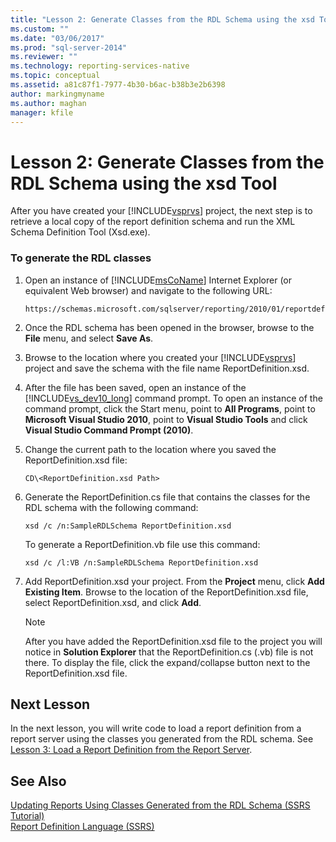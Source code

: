 ```yaml
---
title: "Lesson 2: Generate Classes from the RDL Schema using the xsd Tool | Microsoft Docs"
ms.custom: ""
ms.date: "03/06/2017"
ms.prod: "sql-server-2014"
ms.reviewer: ""
ms.technology: reporting-services-native
ms.topic: conceptual
ms.assetid: a81c87f1-7977-4b30-b6ac-b38b3e2b6398
author: markingmyname
ms.author: maghan
manager: kfile
---
```

# Lesson 2: Generate Classes from the RDL Schema using the xsd Tool
  After you have created your [!INCLUDE[vsprvs](../includes/vsprvs-md.md)] project, the next step is to retrieve a local copy of the report definition schema and run the XML Schema Definition Tool (Xsd.exe).  
  
### To generate the RDL classes  
  
1.  Open an instance of [!INCLUDE[msCoName](../includes/msconame-md.md)] Internet Explorer (or equivalent Web browser) and navigate to the following URL:  
  
    ```  
    https://schemas.microsoft.com/sqlserver/reporting/2010/01/reportdefinition/ReportDefinition.xsd  
    ```  
  
2.  Once the RDL schema has been opened in the browser, browse to the **File** menu, and select **Save As**.  
  
3.  Browse to the location where you created your [!INCLUDE[vsprvs](../includes/vsprvs-md.md)] project and save the schema with the file name ReportDefinition.xsd.  
  
4.  After the file has been saved, open an instance of the [!INCLUDE[vs_dev10_long](../includes/vs-dev10-long-md.md)] command prompt. To open an instance of the command prompt, click the Start menu, point to **All Programs**, point to **Microsoft Visual Studio 2010**, point to **Visual Studio Tools** and click **Visual Studio Command Prompt (2010)**.  
  
5.  Change the current path to the location where you saved the ReportDefinition.xsd file:  
  
     `CD\<ReportDefinition.xsd Path>`  
  
6.  Generate the ReportDefinition.cs file that contains the classes for the RDL schema with the following command:  
  
     `xsd /c /n:SampleRDLSchema ReportDefinition.xsd`  
  
     To generate a ReportDefinition.vb file use this command:  
  
     `xsd /c /l:VB /n:SampleRDLSchema ReportDefinition.xsd`  
  
7.  Add ReportDefinition.xsd your project. From the **Project** menu, click **Add Existing Item**. Browse to the location of the ReportDefinition.xsd file, select ReportDefinition.xsd, and click **Add**.  
  
    > [!NOTE]  
    >  After you have added the ReportDefinition.xsd file to the project you will notice in **Solution Explorer** that the ReportDefinition.cs (.vb) file is not there. To display the file, click the expand/collapse button next to the ReportDefinition.xsd file.  
  
## Next Lesson  
 In the next lesson, you will write code to load a report definition from a report server using the classes you generated from the RDL schema. See [Lesson 3: Load a Report Definition from the Report Server](../../2014/tutorials/lesson-3-load-a-report-definition-from-the-report-server.md).  
  
## See Also  
 [Updating Reports Using Classes Generated from the RDL Schema &#40;SSRS Tutorial&#41;](../../2014/tutorials/updating-reports-using-classes-generated-from-the-rdl-schema-ssrs-tutorial.md)   
 [Report Definition Language &#40;SSRS&#41;](../reporting-services/reports/report-definition-language-ssrs.md)  
  
  
